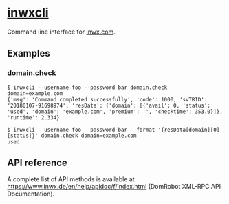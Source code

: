 # [inwxcli](https://github.com/fnkr/inwxcli)

Command line interface for [inwx.com](https://www.inwx.com).

## Examples

### domain.check

```
$ inwxcli --username foo --password bar domain.check domain=example.com
{'msg': 'Command completed successfully', 'code': 1000, 'svTRID': '20180107-91698974', 'resData': {'domain': [{'avail': 0, 'status': 'used', 'domain': 'example.com', 'premium': '', 'checktime': 353.0}]}, 'runtime': 2.334}
```

```
$ inwxcli --username foo --password bar --format '{resData[domain][0][status]}' domain.check domain=example.com
used
```

## API reference

A complete list of API methods is available at
https://www.inwx.de/en/help/apidoc/f/index.html (DomRobot XML-RPC API Documentation).
